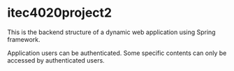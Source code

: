 # itec4020project2


This is the backend structure of a dynamic web application using Spring framework. 

Application users can be authenticated. Some specific contents can only be accessed by authenticated users. 
